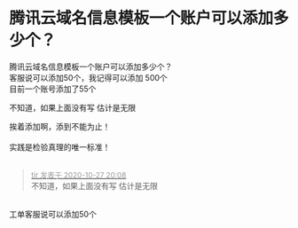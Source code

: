 # 腾讯云域名信息模板一个账户可以添加多少个？


腾讯云域名信息模板一个账户可以添加多少个？<br />
客服说可以添加50个，我记得可以添加 500个<br />
目前一个账号添加了55个

不知道，如果上面没有写 估计是无限

挨着添加啊，添到不能为止！<br />
<br />
实践是检验真理的唯一标准！<br />
<br />
<img src="static/image/smiley/default/victory.gif" smilieid="14" border="0" alt="" /><img src="static/image/smiley/default/victory.gif" smilieid="14" border="0" alt="" /><img src="static/image/smiley/default/victory.gif" smilieid="14" border="0" alt="" />

<div class="quote"><blockquote><font size="2"><a href="https://www.hostloc.com/forum.php?mod=redirect&amp;goto=findpost&amp;pid=9360917&amp;ptid=759132" target="_blank"><font color="#999999">tir 发表于 2020-10-27 20:08</font></a></font><br />
不知道，如果上面没有写 估计是无限</blockquote></div><br />
工单客服说可以添加50个
